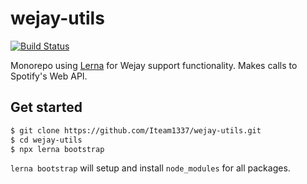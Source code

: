 # wejay-utils

[![Build Status](https://travis-ci.com/Iteam1337/wejay-utils.svg?branch=master)](https://travis-ci.com/Iteam1337/wejay-utils)

Monorepo using [Lerna](https://lernajs.io/) for Wejay support functionality. Makes calls to Spotify's Web API.

## Get started

```bash
$ git clone https://github.com/Iteam1337/wejay-utils.git
$ cd wejay-utils
$ npx lerna bootstrap
```

`lerna bootstrap` will setup and install `node_modules` for all packages.
